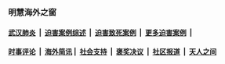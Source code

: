 
### 明慧海外之窗

####  [武汉肺炎](indexes/365.md?t=04170400) &nbsp;|&nbsp;  [迫害案例综述](indexes/328.md?t=04170400) &nbsp;|&nbsp; [迫害致死案例](indexes/277.md?t=04170400)  &nbsp;|&nbsp; [更多迫害案例](indexes/81.md?t=04170400)  &nbsp;|&nbsp; 
####  [时事评论](indexes/19.md?t=04170400) &nbsp;|&nbsp; [海外简讯](indexes/245.md?t=04170400)&nbsp;|&nbsp;  [社会支持](indexes/140.md?t=04170400) &nbsp;|&nbsp; [褒奖决议](indexes/282.md?t=04170400) &nbsp;|&nbsp; [社区报道](indexes/91.md?t=04170400)  &nbsp;|&nbsp; [天人之间](indexes/78.md?t=04170400) 

